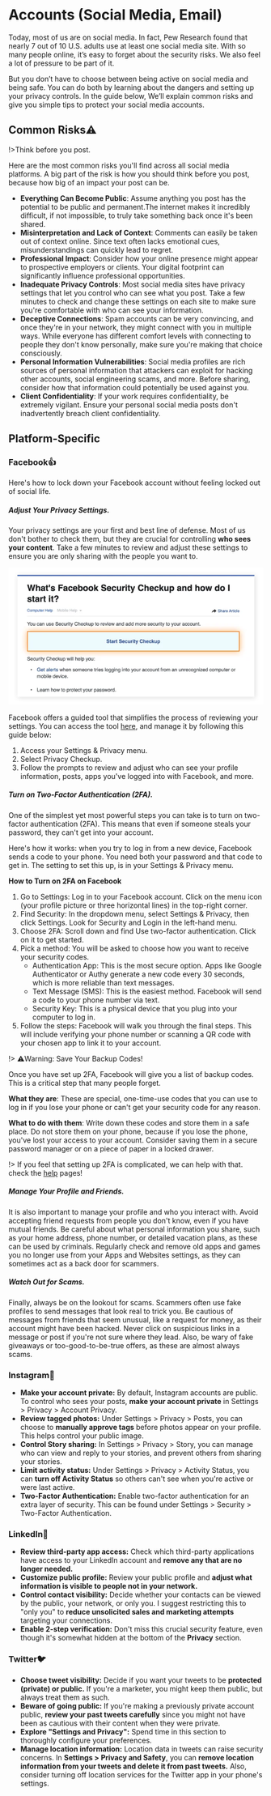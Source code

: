 # **Accounts (Social Media, Email)**

Today, most of us are on social media. In fact, Pew Research found that nearly 7 out of 10 U.S. adults use at least one social media site. With so many people online, it’s easy to forget about the security risks. We also feel a lot of pressure to be part of it.

But you don’t have to choose between being active on social media and being safe. You can do both by learning about the dangers and setting up your privacy controls. In the guide below, We’ll explain common risks and give you simple tips to protect your social media accounts.

## Common Risks⚠️ 

!>Think before you post.

Here are the most common risks you'll find across all social media platforms. A big part of the risk is how you should think before you post, because how big of an impact your post can be.

- **Everything Can Become Public**: Assume anything you post has the potential to be public and permanent.The internet makes it incredibly difficult, if not impossible, to truly take something back once it's been shared.
- **Misinterpretation and Lack of Context**: Comments can easily be taken out of context online. Since text often lacks emotional cues, misunderstandings can quickly lead to regret. 
- **Professional Impact**: Consider how your online presence might appear to prospective employers or clients. Your digital footprint can significantly influence professional opportunities.
- **Inadequate Privacy Controls**: Most social media sites have privacy settings that let you control who can see what you post. Take a few minutes to check and change these settings on each site to make sure you're comfortable with who can see your information.
- **Deceptive Connections**: Spam accounts can be very convincing, and once they're in your network, they might connect with you in multiple ways. While everyone has different comfort levels with connecting to people they don't know personally, make sure you're making that choice consciously.
- **Personal Information Vulnerabilities**: Social media profiles are rich sources of personal information that attackers can exploit for hacking other accounts, social engineering scams, and more. Before sharing, consider how that information could potentially be used against you.
- **Client Confidentiality**: If your work requires confidentiality, be extremely vigilant. Ensure your personal social media posts don't inadvertently breach client confidentiality.

## Platform-Specific

### Facebook👍

Here's how to lock down your Facebook account without feeling locked out of social life.

##### Adjust Your Privacy Settings. 
Your privacy settings are your first and best line of defense. Most of us don't bother to check them, but they are crucial for controlling **who sees your content**. Take a few minutes to review and adjust these settings to ensure you are only sharing with the people you want to. 

![alt text](../Asset/fbseccheck.png)

Facebook offers a guided tool that simplifies the process of reviewing your settings. You can access the tool [here](https://www.facebook.com/help/securitycheckup), and manage it by following this guide below:

1. Access your Settings & Privacy menu.
2. Select Privacy Checkup.
3. Follow the prompts to review and adjust who can see your profile information, posts, apps you've logged into with Facebook, and more.


##### Turn on Two-Factor Authentication (2FA). 
One of the simplest yet most powerful steps you can take is to turn on two-factor authentication (2FA). This means that even if someone steals your password, they can't get into your account. 

Here's how it works: when you try to log in from a new device, Facebook sends a code to your phone. You need both your password and that code to get in. The setting to set this up, is in your Settings & Privacy menu.

**How to Turn on 2FA on Facebook**
1. Go to Settings: Log in to your Facebook account. Click on the menu icon (your profile picture or three horizontal lines) in the top-right corner.
2. Find Security: In the dropdown menu, select Settings & Privacy, then click Settings. Look for Security and Login in the left-hand menu.
3. Choose 2FA: Scroll down and find Use two-factor authentication. Click on it to get started.
4. Pick a method: You will be asked to choose how you want to receive your security codes.
    - Authentication App: This is the most secure option. Apps like Google Authenticator or Authy generate a new code every 30 seconds, which is more reliable than text messages.
    - Text Message (SMS): This is the easiest method. Facebook will send a code to your phone number via text.
    - Security Key: This is a physical device that you plug into your computer to log in.
5. Follow the steps: Facebook will walk you through the final steps. This will include verifying your phone number or scanning a QR code with your chosen app to link it to your account.

!> ⚠️Warning: Save Your Backup Codes!


Once you have set up 2FA, Facebook will give you a list of backup codes. This is a critical step that many people forget.

**What they are**: These are special, one-time-use codes that you can use to log in if you lose your phone or can't get your security code for any reason.

**What to do with them**: Write down these codes and store them in a safe place. Do not store them on your phone, because if you lose the phone, you've lost your access to your account. Consider saving them in a secure password manager or on a piece of paper in a locked drawer.

!> If you feel that setting up 2FA is complicated, we can help with that. check the [help](/Help/Help.md) pages!


##### Manage Your Profile and Friends. 
It is also important to manage your profile and who you interact with. Avoid accepting friend requests from people you don't know, even if you have mutual friends. Be careful about what personal information you share, such as your home address, phone number, or detailed vacation plans, as these can be used by criminals. Regularly check and remove old apps and games you no longer use from your Apps and Websites settings, as they can sometimes act as a back door for scammers.

##### Watch Out for Scams. 
Finally, always be on the lookout for scams. Scammers often use fake profiles to send messages that look real to trick you. Be cautious of messages from friends that seem unusual, like a request for money, as their account might have been hacked. Never click on suspicious links in a message or post if you're not sure where they lead. Also, be wary of fake giveaways or too-good-to-be-true offers, as these are almost always scams.

### Instagram📸

- **Make your account private:** By default, Instagram accounts are public. To control who sees your posts, **make your account private** in Settings > Privacy > Account Privacy.
- **Review tagged photos:** Under Settings > Privacy > Posts, you can choose to **manually approve tags** before photos appear on your profile. This helps control your public image.
- **Control Story sharing:** In Settings > Privacy > Story, you can manage who can view and reply to your stories, and prevent others from sharing your stories.
- **Limit activity status:** Under Settings > Privacy > Activity Status, you can **turn off Activity Status** so others can't see when you're active or were last active.
- **Two-Factor Authentication:** Enable two-factor authentication for an extra layer of security. This can be found under Settings > Security > Two-Factor Authentication.

### LinkedIn💼

- **Review third-party app access:** Check which third-party applications have access to your LinkedIn account and **remove any that are no longer needed.**
- **Customize public profile:** Review your public profile and **adjust what information is visible to people not in your network.**
- **Control contact visibility:** Decide whether your contacts can be viewed by the public, your network, or only you. I suggest restricting this to "only you" to **reduce unsolicited sales and marketing attempts** targeting your connections.
- **Enable 2-step verification:** Don't miss this crucial security feature, even though it's somewhat hidden at the bottom of the **Privacy** section.

### Twitter🐦

- **Choose tweet visibility:** Decide if you want your tweets to be **protected (private) or public.** If you're a marketer, you might keep them public, but always treat them as such.
- **Beware of going public:** If you're making a previously private account public, **review your past tweets carefully** since you might not have been as cautious with their content when they were private.
- **Explore "Settings and Privacy":** Spend time in this section to thoroughly configure your preferences.
- **Manage location information:** Location data in tweets can raise security concerns. In **Settings > Privacy and Safety**, you can **remove location information from your tweets and delete it from past tweets.** Also, consider turning off location services for the Twitter app in your phone's settings.
